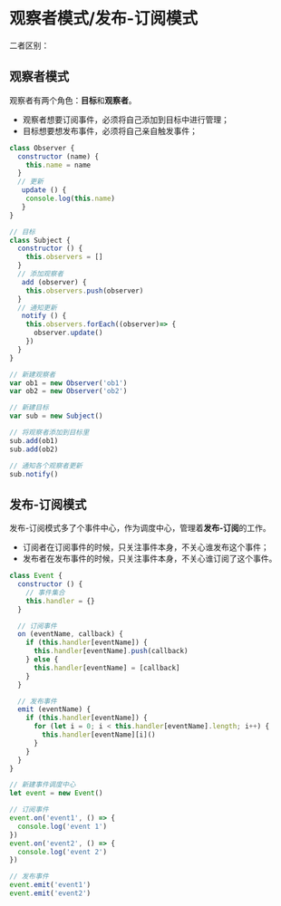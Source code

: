 # 观察者模式/发布-订阅模式

二者区别：

## 观察者模式

观察者有两个角色：**目标**和**观察者**。
* 观察者想要订阅事件，必须将自己添加到目标中进行管理；
* 目标想要想发布事件，必须将自己亲自触发事件；

```javascript
class Observer {
  constructor (name) {
    this.name = name
  }
  // 更新
   update () {
    console.log(this.name)
   }
}

// 目标
class Subject {
  constructor () {
    this.observers = []
  }
  // 添加观察者
   add (observer) {
    this.observers.push(observer)
  }
  // 通知更新
   notify () {
    this.observers.forEach((observer)=> {
      observer.update()
    })
  }
}

// 新建观察者
var ob1 = new Observer('ob1')
var ob2 = new Observer('ob2')

// 新建目标
var sub = new Subject()

// 将观察者添加到目标里
sub.add(ob1)
sub.add(ob2)

// 通知各个观察者更新
sub.notify()
```

## 发布-订阅模式

发布-订阅模式多了个事件中心，作为调度中心，管理着**发布-订阅**的工作。
* 订阅者在订阅事件的时候，只关注事件本身，不关心谁发布这个事件；
* 发布者在发布事件的时候，只关注事件本身，不关心谁订阅了这个事件。

```javascript
class Event {
  constructor () {
    // 事件集合
    this.handler = {}
  }

  // 订阅事件
  on (eventName, callback) {
    if (this.handler[eventName]) {
      this.handler[eventName].push(callback)
    } else {
      this.handler[eventName] = [callback]
    }
  }

  // 发布事件
  emit (eventName) {
    if (this.handler[eventName]) {
      for (let i = 0; i < this.handler[eventName].length; i++) {
        this.handler[eventName][i]()
      }
    }
  }
}

// 新建事件调度中心
let event = new Event()

// 订阅事件
event.on('event1', () => {
  console.log('event 1')
})
event.on('event2', () => {
  console.log('event 2')
})

// 发布事件
event.emit('event1')
event.emit('event2')
```
